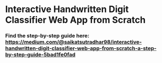 # **Interactive Handwritten Digit Classifier Web App from Scratch**

### Find the step-by-step guide here: https://medium.com/@saikatsutradhar98/interactive-handwritten-digit-classifier-web-app-from-scratch-a-step-by-step-guide-5bad1fe0fad

